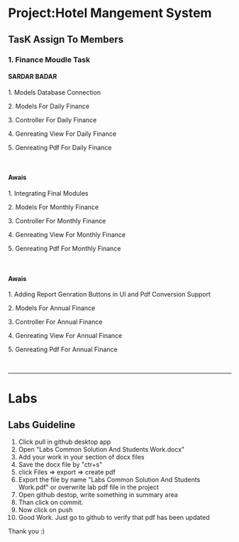 <h1>Project:Hotel Mangement System</h1>

<h2>TasK Assign To Members</h2>
<h3>1. Finance Moudle Task</h3>
<h4> SARDAR BADAR</h4>
<p> 1. Models Database Connection</p>
<p> 2. Models For Daily Finance</p>
<p> 3. Controller For Daily Finance</p>
<p> 4. Genreating View For Daily Finance</p>
<p> 5. Genreating Pdf For Daily Finance</p>
</br>
<h4>Awais</h4>
<p> 1. Integrating Final Modules </p>
<p> 2. Models For Monthly Finance</p>
<p> 3. Controller For Monthly Finance</p>
<p> 4. Genreating View For Monthly Finance</p>
<p> 5. Genreating Pdf For Monthly Finance</p>
</br>
<h4>Awais</h4>
<p> 1. Adding Report Genration Buttons in UI and Pdf Conversion Support </p>
<p> 2. Models For Annual Finance</p>
<p> 3. Controller For Annual Finance</p>
<p> 4. Genreating View For Annual Finance</p>
<p> 5. Genreating Pdf For Annual Finance</p>
<br />
<hr />


<h1> Labs</h1>
<h2>Labs Guideline</h2>
 <ol>
  <li>
 Click pull in github desktop app</li>
  <li>Open "Labs Common Solution And Students Work.docx" 
</li>
  <li>Add your work in your section of docx files
</li>
    <li>Save the docx file by "ctr+s"</li>
  <li> click Files => export => create pdf</li>
  <li>Export the file by name "Labs Common Solution And Students Work.pdf" or overwrite lab pdf file in the project
</li>
    <li>Open github destop, write something in summary area</li>
  <li>Than click on commit.</li>
    <li>Now click on push</li>
  <li> Good Work. Just go to github to verify that pdf has been updated</li>
</ol> 

Thank you :)

